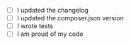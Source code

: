 - [ ] I updated the changelog
- [ ] I updated the composer.json version
- [ ] I wrote tests
- [ ] I am proud of my code
